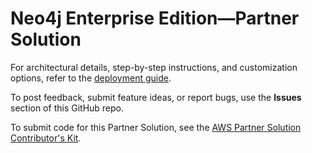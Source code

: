 # Neo4j Enterprise Edition—Partner Solution

For architectural details, step-by-step instructions, and customization options, refer to the [deployment guide](https://fwd.aws/7bJeD?).

To post feedback, submit feature ideas, or report bugs, use the **Issues** section of this GitHub repo.

To submit code for this Partner Solution, see the [AWS Partner Solution Contributor's Kit](https://fwd.aws/NwqYA?).
